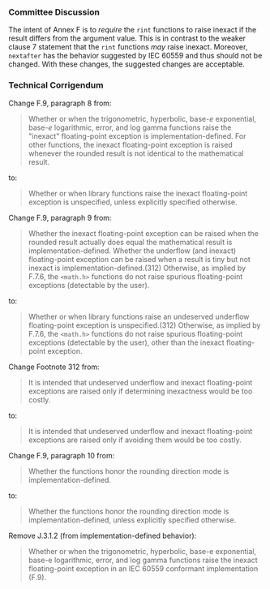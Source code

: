 ### Committee Discussion

The intent of Annex F is to *require* the `rint` functions to raise inexact if
the result differs from the argument value. This is in contrast to the weaker
clause 7 statement that the `rint` functions *may* raise inexact. Moreover,
`nextafter` has the behavior suggested by IEC 60559 and thus should not be
changed. With these changes, the suggested changes are acceptable.

### Technical Corrigendum

Change F.9, paragraph 8 from:

> Whether or when the trigonometric, hyperbolic, base-*e* exponential, base-*e*
> logarithmic, error, and log gamma functions raise the "inexact" floating-point
> exception is implementation-defined. For other functions, the inexact
> floating-point exception is raised whenever the rounded result is not identical
> to the mathematical result.

to:

> Whether or when library functions raise the inexact floating-point exception is
> unspecified, unless explicitly specified otherwise.

Change F.9, paragraph 9 from:

> Whether the inexact floating-point exception can be raised when the rounded
> result actually does equal the mathematical result is implementation-defined.
> Whether the underflow (and inexact) floating-point exception can be raised when
> a result is tiny but not inexact is implementation-defined.(312) Otherwise, as
> implied by F.7.6, the `<math.h>` functions do not raise spurious floating-point
> exceptions (detectable by the user).

to:

> Whether or when library functions raise an undeserved underflow floating-point
> exception is unspecified.(312) Otherwise, as implied by F.7.6, the `<math.h>`
> functions do not raise spurious floating-point exceptions (detectable by the
> user), other than the inexact floating-point exception.

Change Footnote 312 from:

> It is intended that undeserved underflow and inexact floating-point exceptions
> are raised only if determining inexactness would be too costly.

to:

> It is intended that undeserved underflow and inexact floating-point exceptions
> are raised only if avoiding them would be too costly.

Change F.9, paragraph 10 from:

> Whether the functions honor the rounding direction mode is
> implementation-defined.

to:

> Whether the functions honor the rounding direction mode is
> implementation-defined, unless explicitly specified otherwise.

Remove J.3.1.2 (from implementation-defined behavior):

> Whether or when the trigonometric, hyperbolic, base-e exponential, base-e
> logarithmic, error, and log gamma functions raise the inexact floating-point
> exception in an IEC 60559 conformant implementation (F.9).
